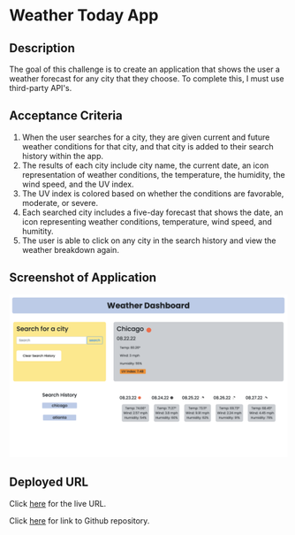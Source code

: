 # Weather Today App
## Description
The goal of this challenge is to create an application that shows the user a weather forecast for any city that they choose. To complete this, I must use third-party API's.

## Acceptance Criteria
1. When the user searches for a city, they are given current and future weather conditions for that city, and that city is added to their search history within the app.
2. The results of each city include city name, the current date, an icon representation of weather conditions, the temperature, the humidity,  the wind speed, and the UV index.
3. The UV index is colored based on whether the conditions are favorable, moderate, or severe.
4. Each searched city includes a five-day forecast that shows the date, an icon representing weather conditions, temperature, wind speed, and humitity.
5. The user is able to click on any city in the search history and view the weather breakdown again.

## Screenshot of Application
![Screenshot](weather-screenshot2.png)

## Deployed URL
Click [here](https://indigofobes.github.io/weather-today-app/develop/) for the live URL.

Click [here](https://github.com/IndigoFobes/weather-today-app) for link to Github repository.
